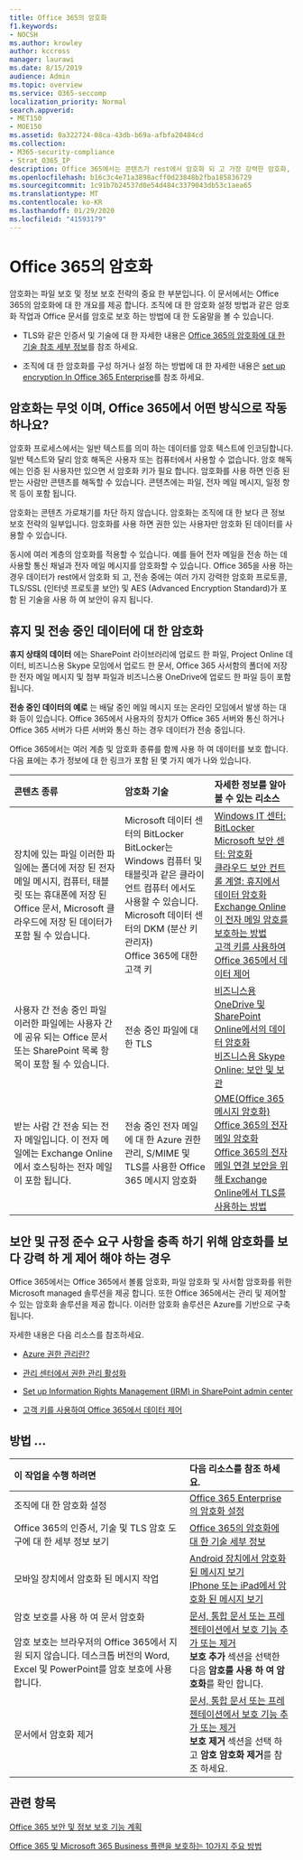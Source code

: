 ```yaml
---
title: Office 365의 암호화
f1.keywords:
- NOCSH
ms.author: krowley
author: kccross
manager: laurawi
ms.date: 8/15/2019
audience: Admin
ms.topic: overview
ms.service: O365-seccomp
localization_priority: Normal
search.appverid:
- MET150
- MOE150
ms.assetid: 0a322724-08ca-43db-b69a-afbfa20484cd
ms.collection:
- M365-security-compliance
- Strat_O365_IP
description: Office 365에서는 콘텐츠가 rest에서 암호화 되 고 가장 강력한 암호화, 프로토콜 및 기술이 제공 된 상태로 전송 됩니다. Office 365의 암호화에 대 한 개요를 가져옵니다.
ms.openlocfilehash: b16c3c4e71a3898acff0d23848b2fba185836729
ms.sourcegitcommit: 1c91b7b24537d0e54d484c3379043db53c1aea65
ms.translationtype: MT
ms.contentlocale: ko-KR
ms.lasthandoff: 01/29/2020
ms.locfileid: "41593179"
---
```

# <a name="encryption-in-office-365"></a>Office 365의 암호화

암호화는 파일 보호 및 정보 보호 전략의 중요 한 부분입니다. 이 문서에서는 Office 365의 암호화에 대 한 개요를 제공 합니다. 조직에 대 한 암호화 설정 방법과 같은 암호화 작업과 Office 문서를 암호로 보호 하는 방법에 대 한 도움말을 볼 수 있습니다.
  
- TLS와 같은 인증서 및 기술에 대 한 자세한 내용은 [Office 365의 암호화에 대 한 기술 참조 세부 정보](technical-reference-details-about-encryption.md)를 참조 하세요.

- 조직에 대 한 암호화를 구성 하거나 설정 하는 방법에 대 한 자세한 내용은 [set up encryption In Office 365 Enterprise](set-up-encryption.md)를 참조 하세요.

## <a name="what-is-encryption-and-how-does-it-work-in-office-365"></a>암호화는 무엇 이며, Office 365에서 어떤 방식으로 작동 하나요?

암호화 프로세스에서는 일반 텍스트를 의미 하는 데이터를 암호 텍스트에 인코딩합니다. 일반 텍스트와 달리 암호 해독은 사용자 또는 컴퓨터에서 사용할 수 없습니다. 암호 해독에는 인증 된 사용자만 있으면 서 암호화 키가 필요 합니다. 암호화를 사용 하면 인증 된 받는 사람만 콘텐츠를 해독할 수 있습니다. 콘텐츠에는 파일, 전자 메일 메시지, 일정 항목 등이 포함 됩니다.
  
암호화는 콘텐츠 가로채기를 차단 하지 않습니다. 암호화는 조직에 대 한 보다 큰 정보 보호 전략의 일부입니다. 암호화를 사용 하면 권한 있는 사용자만 암호화 된 데이터를 사용할 수 있습니다.
  
동시에 여러 계층의 암호화를 적용할 수 있습니다. 예를 들어 전자 메일을 전송 하는 데 사용할 통신 채널과 전자 메일 메시지를 암호화할 수 있습니다. Office 365을 사용 하는 경우 데이터가 rest에서 암호화 되 고, 전송 중에는 여러 가지 강력한 암호화 프로토콜, TLS/SSL (인터넷 프로토콜 보안) 및 AES (Advanced Encryption Standard)가 포함 된 기술을 사용 하 여 보안이 유지 됩니다.
  
## <a name="encryption-for-data-at-rest-and-data-in-transit"></a>휴지 및 전송 중인 데이터에 대 한 암호화

 **휴지 상태의 데이터** 에는 SharePoint 라이브러리에 업로드 한 파일, Project Online 데이터, 비즈니스용 Skype 모임에서 업로드 한 문서, Office 365 사서함의 폴더에 저장 한 전자 메일 메시지 및 첨부 파일과 비즈니스용 OneDrive에 업로드 한 파일 등이 포함 됩니다.
  
 **전송 중인 데이터의 예로** 는 배달 중인 메일 메시지 또는 온라인 모임에서 발생 하는 대화 등이 있습니다. Office 365에서 사용자의 장치가 Office 365 서버와 통신 하거나 Office 365 서버가 다른 서버와 통신 하는 경우 데이터가 전송 중입니다.
  
Office 365에서는 여러 계층 및 암호화 종류를 함께 사용 하 여 데이터를 보호 합니다. 다음 표에는 추가 정보에 대 한 링크가 포함 된 몇 가지 예가 나와 있습니다.
  
|**콘텐츠 종류**|**암호화 기술**|**자세한 정보를 알아볼 수 있는 리소스**|
|:-----|:-----|:-----|
|장치에 있는 파일 이러한 파일에는 폴더에 저장 된 전자 메일 메시지, 컴퓨터, 태블릿 또는 휴대폰에 저장 된 Office 문서, Microsoft 클라우드에 저장 된 데이터가 포함 될 수 있습니다.  <br/> |Microsoft 데이터 센터의 BitLocker BitLocker는 Windows 컴퓨터 및 태블릿과 같은 클라이언트 컴퓨터 에서도 사용할 수 있습니다.  <br/> Microsoft 데이터 센터의 DKM (분산 키 관리자)  <br/> Office 365에 대한 고객 키  <br/> |[Windows IT 센터: BitLocker](https://docs.microsoft.com/windows/device-security/bitlocker/bitlocker-overview) <br/> [Microsoft 보안 센터: 암호화](https://www.microsoft.com/TrustCenter/Security/Encryption) <br/> [클라우드 보안 컨트롤 계열: 휴지에서 데이터 암호화](https://blogs.microsoft.com/microsoftsecure/2015/09/10/cloud-security-controls-series-encrypting-data-at-rest) <br/> [Exchange Online이 전자 메일 암호를 보호하는 방법](exchange-online-secures-email-secrets.md) <br/> [고객 키를 사용하여 Office 365에서 데이터 제어](controlling-your-data-using-customer-key.md) <br/> |
|사용자 간 전송 중인 파일 이러한 파일에는 사용자 간에 공유 되는 Office 문서 또는 SharePoint 목록 항목이 포함 될 수 있습니다.  <br/> |전송 중인 파일에 대 한 TLS  <br/> |[비즈니스용 OneDrive 및 SharePoint Online에서의 데이터 암호화](data-encryption-in-odb-and-spo.md) <br/> [비즈니스용 Skype Online: 보안 및 보관](https://technet.microsoft.com/library/skype-for-business-online-security-and-archiving.aspx) <br/> |
|받는 사람 간 전송 되는 전자 메일입니다. 이 전자 메일에는 Exchange Online에서 호스팅하는 전자 메일이 포함 됩니다.  <br/> |전송 중인 전자 메일에 대 한 Azure 권한 관리, S/MIME 및 TLS를 사용한 Office 365 메시지 암호화  <br/> |[OME(Office 365 메시지 암호화)](ome.md) <br/> [Office 365의 전자 메일 암호화](email-encryption.md) <br/> [Office 365의 전자 메일 연결 보안을 위해 Exchange Online에서 TLS를 사용하는 방법](exchange-online-uses-tls-to-secure-email-connections.md) <br/> |

## <a name="what-if-i-need-more-control-over-encryption-to-meet-security-and-compliance-requirements"></a>보안 및 규정 준수 요구 사항을 충족 하기 위해 암호화를 보다 강력 하 게 제어 해야 하는 경우

Office 365에서는 Office 365에서 볼륨 암호화, 파일 암호화 및 사서함 암호화를 위한 Microsoft managed 솔루션을 제공 합니다. 또한 Office 365에서는 관리 및 제어할 수 있는 암호화 솔루션을 제공 합니다. 이러한 암호화 솔루션은 Azure를 기반으로 구축 됩니다.
  
자세한 내용은 다음 리소스를 참조하세요.
  
- [Azure 권한 관리란?](https://docs.microsoft.com/information-protection/understand-explore/what-is-azure-rms)

- [관리 센터에서 권한 관리 활성화](https://support.office.com/article/5b6d3ac7-b1ac-428e-b03e-50e882f85a6e)

- [Set up Information Rights Management (IRM) in SharePoint admin center](set-up-irm-in-sp-admin-center.md)

- [고객 키를 사용하여 Office 365에서 데이터 제어](controlling-your-data-using-customer-key.md)

## <a name="how-do-i"></a>방법 ...

|**이 작업을 수행 하려면**|**다음 리소스를 참조 하세요.**|
|:-----|:-----|
|조직에 대 한 암호화 설정  <br/> |[Office 365 Enterprise의 암호화 설정](set-up-encryption.md) <br/> |
|Office 365의 인증서, 기술 및 TLS 암호 도구에 대 한 세부 정보 보기  <br/> |[Office 365의 암호화에 대 한 기술 세부 정보](technical-reference-details-about-encryption.md) <br/> |
|모바일 장치에서 암호화 된 메시지 작업  <br/> |[Android 장치에서 암호화 된 메시지 보기](https://support.office.com/article/83d60f17-2305-407a-a762-7d518401fdeb) <br/> [IPhone 또는 iPad에서 암호화 된 메시지 보기](https://support.office.com/article/4d631321-0d26-4bcc-a483-d294dd0b1caf) <br/> |
|암호 보호를 사용 하 여 문서 암호화  <br/><br/>  암호 보호는 브라우저의 Office 365에서 지원 되지 않습니다. 데스크톱 버전의 Word, Excel 및 PowerPoint를 암호 보호에 사용 합니다. |[문서, 통합 문서 또는 프레젠테이션에서 보호 기능 추가 또는 제거](https://support.office.com/article/05084cc3-300d-4c1a-8416-38d3e37d6826) <br/> **보호 추가** 섹션을 선택한 다음 **암호를 사용 하 여 암호화**를 확인 합니다.  |
|문서에서 암호화 제거  <br/> |[문서, 통합 문서 또는 프레젠테이션에서 보호 기능 추가 또는 제거](https://support.office.com/article/05084cc3-300d-4c1a-8416-38d3e37d6826) <br/> **보호 제거** 섹션을 선택 하 고 **암호 암호화 제거**를 참조 하세요.  |

## <a name="related-topics"></a>관련 항목

[Office 365 보안 및 정보 보호 기능 계획](plan-for-security-and-compliance.md)

[Office 365 및 Microsoft 365 Business 플랜을 보호하는 10가지 주요 방법](https://docs.microsoft.com/office365/admin/security-and-compliance/secure-your-business-data?view=o365-worldwide)
